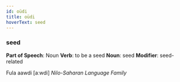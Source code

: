 ```yaml
---
id: oüdi
title: oüdi
hoverText: seed
---
```


### seed

**Part of Speech**: Noun
**Verb**: to be a seed
**Noun**: seed
**Modifier**: seed-related

Fula aawdi [aːwdi]
*Nilo-Saharan Language Family*
